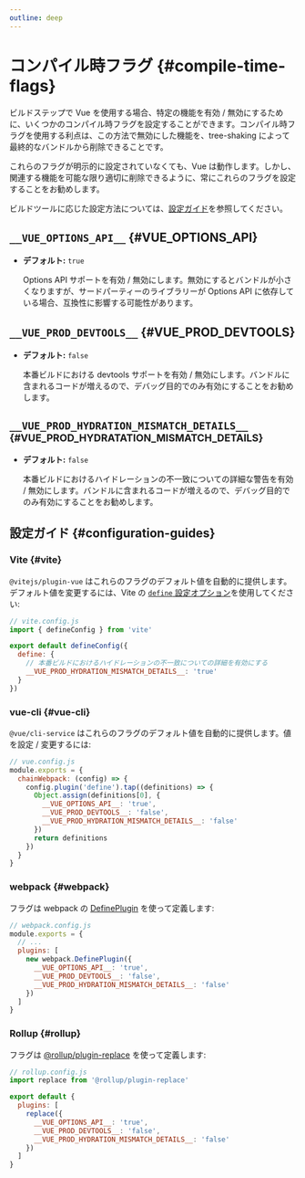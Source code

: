```yaml
---
outline: deep
---
```


# コンパイル時フラグ {#compile-time-flags}

ビルドステップで Vue を使用する場合、特定の機能を有効 / 無効にするために、いくつかのコンパイル時フラグを設定することができます。コンパイル時フラグを使用する利点は、この方法で無効にした機能を、tree-shaking によって最終的なバンドルから削除できることです。

これらのフラグが明示的に設定されていなくても、Vue は動作します。しかし、関連する機能を可能な限り適切に削除できるように、常にこれらのフラグを設定することをお勧めします。

ビルドツールに応じた設定方法については、[設定ガイド](#configuration-guides)を参照してください。

## `__VUE_OPTIONS_API__` {#VUE_OPTIONS_API}

- **デフォルト:** `true`

  Options API サポートを有効 / 無効にします。無効にするとバンドルが小さくなりますが、サードパーティーのライブラリーが Options API に依存している場合、互換性に影響する可能性があります。

## `__VUE_PROD_DEVTOOLS__` {#VUE_PROD_DEVTOOLS}

- **デフォルト:** `false`

  本番ビルドにおける devtools サポートを有効 / 無効にします。バンドルに含まれるコードが増えるので、デバッグ目的でのみ有効にすることをお勧めします。

## `__VUE_PROD_HYDRATION_MISMATCH_DETAILS__` <sup class="vt-badge" data-text="3.4+" /> {#VUE_PROD_HYDRATATION_MISMATCH_DETAILS}

- **デフォルト:** `false`

  本番ビルドにおけるハイドレーションの不一致についての詳細な警告を有効 / 無効にします。バンドルに含まれるコードが増えるので、デバッグ目的でのみ有効にすることをお勧めします。

## 設定ガイド {#configuration-guides}

### Vite {#vite}

`@vitejs/plugin-vue` はこれらのフラグのデフォルト値を自動的に提供します。デフォルト値を変更するには、Vite の [`define` 設定オプション](https://vitejs.dev/config/shared-options.html#define)を使用してください:

```js
// vite.config.js
import { defineConfig } from 'vite'

export default defineConfig({
  define: {
    // 本番ビルドにおけるハイドレーションの不一致についての詳細を有効にする
    __VUE_PROD_HYDRATION_MISMATCH_DETAILS__: 'true'
  }
})
```

### vue-cli {#vue-cli}

`@vue/cli-service` はこれらのフラグのデフォルト値を自動的に提供します。値を設定 / 変更するには:

```js
// vue.config.js
module.exports = {
  chainWebpack: (config) => {
    config.plugin('define').tap((definitions) => {
      Object.assign(definitions[0], {
        __VUE_OPTIONS_API__: 'true',
        __VUE_PROD_DEVTOOLS__: 'false',
        __VUE_PROD_HYDRATION_MISMATCH_DETAILS__: 'false'
      })
      return definitions
    })
  }
}
```

### webpack {#webpack}

フラグは webpack の [DefinePlugin](https://webpack.js.org/plugins/define-plugin/) を使って定義します:

```js
// webpack.config.js
module.exports = {
  // ...
  plugins: [
    new webpack.DefinePlugin({
      __VUE_OPTIONS_API__: 'true',
      __VUE_PROD_DEVTOOLS__: 'false',
      __VUE_PROD_HYDRATION_MISMATCH_DETAILS__: 'false'
    })
  ]
}
```

### Rollup {#rollup}

フラグは [@rollup/plugin-replace](https://github.com/rollup/plugins/tree/master/packages/replace) を使って定義します:

```js
// rollup.config.js
import replace from '@rollup/plugin-replace'

export default {
  plugins: [
    replace({
      __VUE_OPTIONS_API__: 'true',
      __VUE_PROD_DEVTOOLS__: 'false',
      __VUE_PROD_HYDRATION_MISMATCH_DETAILS__: 'false'
    })
  ]
}
```